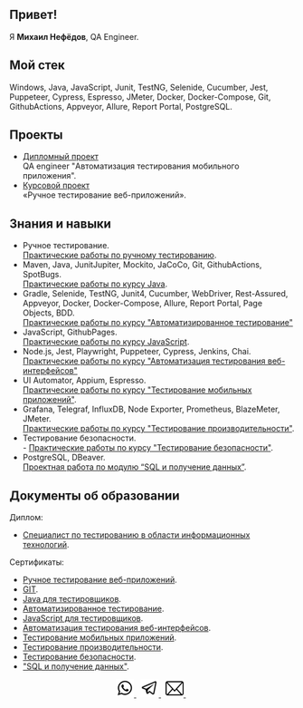 <h2>Привет!</h2>

Я <b>Михаил Нефёдов</b>, QA Engineer.

<h2>Мой стек</h2>
Windows, Java, JavaScript, Junit, TestNG, Selenide, Cucumber, Jest, Puppeteer, Cypress, Espresso, JMeter, Docker, Docker-Compose, Git, GithubActions, Appveyor, Allure, Report Portal, PostgreSQL.

<h2>Проекты</h2>
    <div>
        <ul>
            <li><a href="https://github.com/Nephedov/Diploma-project-QA-engineer">Дипломный проект</a></br> QA engineer "Автоматизация тестирования мобильного приложения".</li>
            <li><a href="https://github.com/Nephedov/Course-project-for-the-module-Manual-testing-of-web-applications-from-Netology-">Курсовой проект</a></br> «Ручное тестирование веб-приложений».</li>
        </ul>
    </div>
<h2>Знания и навыки</h2>
    <div>
        <ul>
            <li>Ручное тестирование.<br/><a href="https://github.com/Nephedov/Manual-testing">Практические работы по ручному тестированию</a>.</li>
            <li>
                Maven, 
                Java, 
                JunitJupiter,  
                Mockito, 
                JaCoCo, 
                Git, 
                GithubActions, 
                SpotBugs.<br/><a href="https://github.com/Nephedov/Java-for-testers">Практические работы по курсу Java</a>.</li>
            <li>
                Gradle, 
                Selenide, 
                TestNG, 
                Junit4, 
                Cucumber,  
                WebDriver, 
                Rest-Assured, 
                Appveyor, 
                Docker, 
                Docker-Compose, 
                Allure, 
                Report Portal, 
                Page Objects, 
                BDD.<br/><a href="https://github.com/Nephedov/Automated-Testing">Практические работы по курсу "Автоматизированное тестирование"</a></li>
            <li>
                JavaScript, 
                GithubPages.<br/><a href="https://github.com/Nephedov/JavaScript-for-Testers">Практические работы по курсу JavaScript</a>.</li>
            <li>
                Node.js, 
                Jest, 
                Playwright, 
                Puppeteer, 
                Cypress, 
                Jenkins, 
                Chai.<br/><a href="https://github.com/Nephedov/Automation-of-web-interface-testing">Практические работы по курсу "Автоматизация тестирования веб-интерфейсов"</a></li>
            <li>
                UI Automator, 
                Appium, 
                Espresso.<br/><a href="https://github.com/Nephedov/Mobile-application-testing">Практические работы по курсу "Тестирование мобильных приложений"</a>.</li>
            <li>
                Grafana, 
                Telegraf, 
                InfluxDB, 
                Node Exporter, 
                Prometheus, 
                BlazeMeter, 
                JMeter.<br/><a href="https://github.com/Nephedov/Performance-testing">Практические работы по курсу "Тестирование производительности"</a>.</li>
            <li>
                Тестирование безопасности.<br/> - <a href="https://github.com/Nephedov/Security-testing">Практические работы по курсу "Тестирование безопасности"</a>.</li>
            <li>PostgreSQL, DBeaver.<br/><a href="https://github.com/Nephedov/SQL-course">Проектная работа по модулю “SQL и получение данных”</a>.</li>
        </ul>
    </div>

<h2>Документы об образовании</h2>
    <div>Диплом:
        <ul>
            <li><a href="https://github.com/Nephedov/Netology-Certificates/blob/main/README.md">Специалист по тестированию в области информационных технологий</a>.</li>
        </ul>
    </div>
    <div>Сертификаты:
        <ul>
            <li><a href="https://github.com/Nephedov/Netology-Certificates/blob/main/pic/ManualTesting.jpg">Ручное тестирование веб-приложений</a>.</li>
            <li><a href="https://github.com/Nephedov/Netology-Certificates/blob/main/pic/GIT.jpg">GIT</a>.</li>
            <li><a href="https://github.com/Nephedov/Netology-Certificates/blob/main/pic/Java.jpg">Java для тестировщиков</a>.</li>
            <li><a href="https://github.com/Nephedov/Netology-Certificates/blob/main/pic/AutomatedTesting.jpg">Автоматизированное тестирование</a>.</li>
            <li><a href="https://github.com/Nephedov/Netology-Certificates/blob/main/pic/JavaScript.jpg">JavaScript для тестировщиков</a>.</li>
            <li><a href="https://github.com/Nephedov/Netology-Certificates/blob/main/pic/AutomationOfWebInterfaceTesting.jpg">Автоматизация тестирования веб-интерфейсов</a>.</li>
            <li><a href="https://github.com/Nephedov/Netology-Certificates/blob/main/pic/MobileApplicationTesting.jpg">Тестирование мобильных приложений</a>.</li>
            <li><a href="https://github.com/Nephedov/Netology-Certificates/blob/main/pic/PerformanceTesting.jpg">Тестирование производительности</a>.</li>
            <li><a href="https://github.com/Nephedov/Netology-Certificates/blob/main/pic/SecurityTesting.jpg">Тестирование безопасности</a>.</li>
            <li><a href="https://github.com/Nephedov/Netology-Certificates/blob/main/pic/SQL.jpg">"SQL и получение данных"</a>.</li>
        </ul>
    </div>

<p align="center">
    <a href="https://wa.me/79850947404" target="_blank">
        <img src="./pic/whatsapp_icon.png" alt="Whatsapp Icon">
    </a>&nbsp
    <a href="https://t.me/Nephedov93" target="_blank">
        <img src="./pic/telegram_icon.png" alt="Telegram Icon">
    </a>&nbsp
    <a href="mailto:Nephedov93@gmail.com" target="_blank">
        <img src="./pic/gmail_icon.png" alt="Gmail Icon">
    </a>&nbsp
</p>
